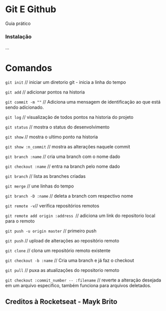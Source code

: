 # Git E Github

Guia prático

### Instalação

...

# Comandos

`git init` // iniciar um diretorio git - inicia a linha do tempo

`git add` // adicionar pontos na historia

`git commit -m ""` // Adiciona uma mensagem de identificação ao que está sendo adicionado.

`git log` // visualização de todos pontos na historia do projeto

`git status` // mostra o status do desenvolvimento

`git show` // mostra o ultimo ponto na historia 

`git show :n_commit` // mostra as alterações naquele commit

`git branch :name` // cria uma branch com o nome dado

`git checkout :name` // entra na branch pelo nome dado

`git branch` // lista as branches criadas

`git merge` // une linhas do tempo

`git branch -D :name` // deleta a branch com respectivo nome

`git remote -v`// verifica repositórios remotos

`git remote add origin :address `// adiciona um link do repositorio local para o remoto 

`git push -u origin master` // primeiro push

`git push` // upload de alterações ao repositório remoto

`git clone` // clona um repositório remoto existente

`git checkout -b :name` // Cria uma branch e já faz o checkout

`git pull` // puxa as atualizações do repositorio remoto

`git checkout :commit_number -- :filename` // reverte a alteração desejada em um arquivo especifico, também funciona para arquivos deletados.

## Creditos à Rocketseat - Mayk Brito






